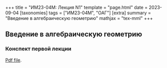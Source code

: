 +++
title = "ИМ23-04М: Лекция N1"
template = "page.html"
date = 2023-09-04
[taxonomies]
tags = ["ИМ23-04М", "ОАГ"]
[extra]
summary = "Введение в алгебраическую геометрию"
mathjax = "tex-mml"
+++

<!-- more -->

## Введение в алгебраическую геометрию

### Конспект первой лекции

[Pdf file](@/static/2023_09_04_LectureI.pdf). 